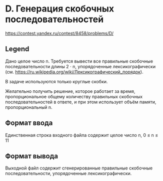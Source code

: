 # D. Генерация скобочных последовательностей

https://contest.yandex.ru/contest/8458/problems/D/

## Legend

Дано целое число n. Требуется вывести все правильные скобочные последовательности длины 2 ⋅ n, упорядоченные лексикографически (см. https://ru.wikipedia.org/wiki/Лексикографический_порядок).

В задаче используются только круглые скобки.

Желательно получить решение, которое работает за время, пропорциональное общему количеству правильных скобочных последовательностей в ответе, и при этом использует объём памяти, пропорциональный n.

## Формат ввода

Единственная строка входного файла содержит целое число n, 0 ≤ n ≤ 11

## Формат вывода

Выходной файл содержит сгенерированные правильные скобочные последовательности, упорядоченные лексикографически.
